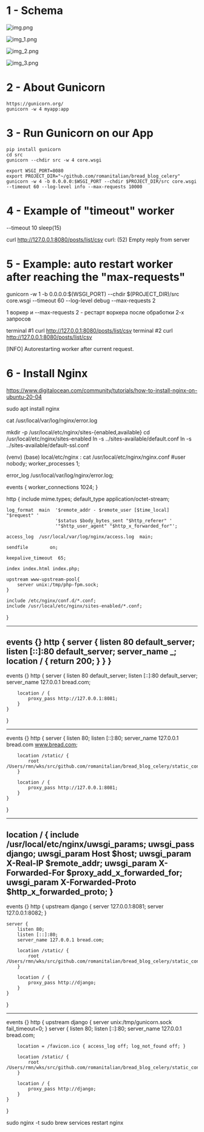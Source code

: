 # 1 - Schema

![img.png](img.png)

![img_1.png](img_1.png)

![img_2.png](img_2.png)

![img_3.png](img_3.png)


# 2 - About Gunicorn
```shell
https://gunicorn.org/
gunicorn -w 4 myapp:app
```


# 3 - Run Gunicorn on our App
```shell
pip install gunicorn
cd src
gunicorn --chdir src -w 4 core.wsgi
```

```shell
export WSGI_PORT=8080
export PROJECT_DIR="~/github.com/romanitalian/bread_blog_celery"
gunicorn -w 4 -b 0.0.0.0:$WSGI_PORT --chdir $PROJECT_DIR/src core.wsgi --timeout 60 --log-level info --max-requests 10000

```
# 4 - Example of "timeout" worker

--timeout 10
sleep(15)

curl http://127.0.0.1:8080/posts/list/csv
curl: (52) Empty reply from server


# 5 - Example: auto restart worker after reaching the "max-requests"  
gunicorn -w 1 -b 0.0.0.0:$(WSGI_PORT) --chdir $(PROJECT_DIR)/src core.wsgi --timeout 60 --log-level debug --max-requests 2

1 воркер
и --max-requests 2 - рестарт воркера после обработки 2-х запросов


terminal #1 curl http://127.0.0.1:8080/posts/list/csv
terminal #2 curl http://127.0.0.1:8080/posts/list/csv


[INFO] Autorestarting worker after current request.

# 6 - Install Nginx
https://www.digitalocean.com/community/tutorials/how-to-install-nginx-on-ubuntu-20-04

sudo apt install nginx

cat /usr/local/var/log/nginx/error.log


mkdir -p /usr/local/etc/nginx/sites-{enabled,available}
cd /usr/local/etc/nginx/sites-enabled
ln -s ../sites-available/default.conf
ln -s ../sites-available/default-ssl.conf






(venv) (base) <rmn>local/etc/nginx : cat /usr/local/etc/nginx/nginx.conf
#user  nobody;
worker_processes  1;

error_log /usr/local/var/log/nginx/error.log;

events {
    worker_connections  1024;
}

http {
    include       mime.types;
    default_type  application/octet-stream;

    log_format  main  '$remote_addr - $remote_user [$time_local] "$request" '
                      '$status $body_bytes_sent "$http_referer" '
                      '"$http_user_agent" "$http_x_forwarded_for"';

    access_log  /usr/local/var/log/nginx/access.log  main;

    sendfile        on;

    keepalive_timeout  65;

    index index.html index.php;

    upstream www-upstream-pool{
        server unix:/tmp/php-fpm.sock;
    }

    include /etc/nginx/conf.d/*.conf;
    include /usr/local/etc/nginx/sites-enabled/*.conf;
}


-------
events {}
http {
	server {
		listen 80 default_server;
		listen [::]:80 default_server;
		server_name _;
		location / {
			return 200;
		}
	}
}
-------
events {}
http {
	server {
		listen 80 default_server;
		listen [::]:80 default_server;
		server_name 127.0.0.1 bread.com;

		location / {
			proxy_pass http://127.0.0.1:8081;
		}
	}
}

-------
events {}
http {
	server {
		listen 80;
		listen [::]:80;
		server_name 127.0.0.1 bread.com www.bread.com;

		location /static/ {
			root /Users/rmn/wks/src/github.com/romanitalian/bread_blog_celery/static_content;
		}

		location / {
			proxy_pass http://127.0.0.1:8081;
		}
	}
}

-------
location / {
			include /usr/local/etc/nginx/uwsgi_params;
			uwsgi_pass django;
			uwsgi_param Host $host;
			uwsgi_param X-Real-IP $remote_addr;
			uwsgi_param X-Forwarded-For $proxy_add_x_forwarded_for;
			uwsgi_param X-Forwarded-Proto $http_x_forwarded_proto;
		}
-------
events {}
http {
	upstream django {
		server 127.0.0.1:8081;
		server 127.0.0.1:8082;
	}

	server {
		listen 80;
		listen [::]:80;
		server_name 127.0.0.1 bread.com;

		location /static/ {
			root /Users/rmn/wks/src/github.com/romanitalian/bread_blog_celery/static_content;
		}

		location / {
			proxy_pass http://django;
		}
	}
}

-------
events {}
http {
	upstream django {
		server unix:/tmp/gunicorn.sock fail_timeout=0;
	}
	server {
		listen 80;
		listen [::]:80;
		server_name 127.0.0.1 bread.com;

		location = /favicon.ico { access_log off; log_not_found off; }

		location /static/ {
			root /Users/rmn/wks/src/github.com/romanitalian/bread_blog_celery/static_content;
		}

		location / {
			proxy_pass http://django;
		}
	}
}

sudo nginx -t
sudo brew services restart nginx

